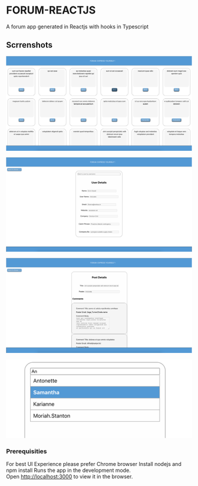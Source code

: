 # FORUM-REACTJS

A forum app generated in Reactjs with hooks in Typescript

## Scrrenshots

![ScreenShot](https://github.com/PulkitSaxena/forum-reactjs/blob/main/Screenshots/Screen%20Shot%20-%20Homepage.png)

![ScreenShot](https://github.com/PulkitSaxena/forum-reactjs/blob/main/Screenshots/Screen%20Shot%20-%20UserDetails.png)

![ScreenShot](https://github.com/PulkitSaxena/forum-reactjs/blob/main/Screenshots/Screen%20Shot%20-%20PostDetails.png)

![ScreenShot](https://github.com/PulkitSaxena/forum-reactjs/blob/main/Screenshots/Screen%20Shot%20-%20AutoSearch.png)

### Prerequisities

For best UI Experience please prefer Chrome browser
Install nodejs and npm install
Runs the app in the development mode.\
Open [http://localhost:3000](http://localhost:3000) to view it in the browser.
